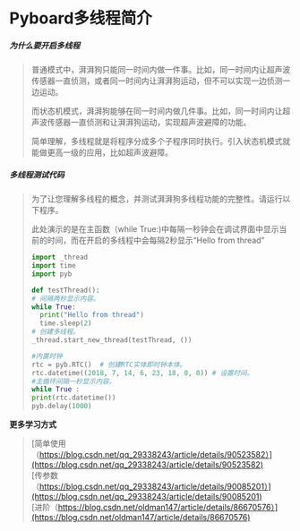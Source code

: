 # Pyboard多线程简介

##### 为什么要开启多线程

>普通模式中，湃湃狗只能同一时间内做一件事。比如，同一时间内让超声波传感器一直侦测，或者同一时间内让湃湃狗运动，但不可以实现一边侦测一边运动。
>
>而状态机模式，湃湃狗能够在同一时间内做几件事。比如，同一时间内让超声波传感器一直侦测和让湃湃狗运动，实现超声波避障的功能。
>
>简单理解，多线程就是将程序分成多个子程序同时执行。引入状态机模式就能做更高一级的应用，比如超声波避障。 


##### 多线程测试代码

>  为了让您理解多线程的概念，并测试湃湃狗多线程功能的完整性。请运行以下程序。
>
>  此处演示的是在主函数（while True:)中每隔一秒钟会在调试界面中显示当前的时间，而在开启的多线程中会每隔2秒显示“Hello from thread”
>
>```python
>import _thread
>import time
>import pyb
>
>def testThread():
># 间隔两秒显示内容。
>while True:
>   print("Hello from thread")
>   time.sleep(2)
># 创建多线程。
>_thread.start_new_thread(testThread, ())
>
>#内置时钟
>rtc = pyb.RTC()  # 创建RTC实体即时钟本体。
>rtc.datetime((2018, 7, 14, 6, 23, 18, 0, 0)) # 设置时间。
>#主循环间隔一秒显示内容。
>while True :
>print(rtc.datetime())
>pyb.delay(1000)
>```

**更多学习方式**

>[简单使用（https://blog.csdn.net/qq_29338243/article/details/90523582）](https://blog.csdn.net/qq_29338243/article/details/90523582)  
>[传参数（https://blog.csdn.net/qq_29338243/article/details/90085201）](https://blog.csdn.net/qq_29338243/article/details/90085201)  
>[进阶（https://blog.csdn.net/oldman147/article/details/86670576）](https://blog.csdn.net/oldman147/article/details/86670576)  
